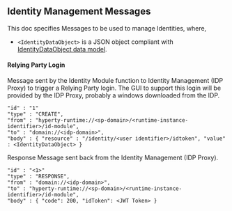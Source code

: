Identity Management Messages
----------------------------

This doc specifies Messages to be used to manage Identities, where,

-	`<IdentityDataObject>` is a JSON object compliant with [IdentityDataObject data model](../../datamodel/user-identity).

#### Relying Party Login

Message sent by the Identity Module function to Identity Management (IDP Proxy) to trigger a Relying Party login. The GUI to support this login will be provided by the IDP Proxy, probably a windows downloaded from the IDP.

```
"id" : "1"
"type" : "CREATE",
"from" : "hyperty-runtime://<sp-domain>/<runtime-instance-identifier>/id-module",
"to" : "domain://<idp-domain>",
"body" : { "resource" : "/identity/<user identifier>/idtoken", "value" : <IdentityDataObject> }
```

Response Message sent back from the Identity Management (IDP Proxy).

```
"id" : "<1>"
"type" : "RESPONSE",
"from" : "domain://<idp-domain>",
"to" : "hyperty-runtime://<sp-domain>/<runtime-instance-identifier>/id-module",
"body" : { "code": 200, "idToken": <JWT Token> }
```
